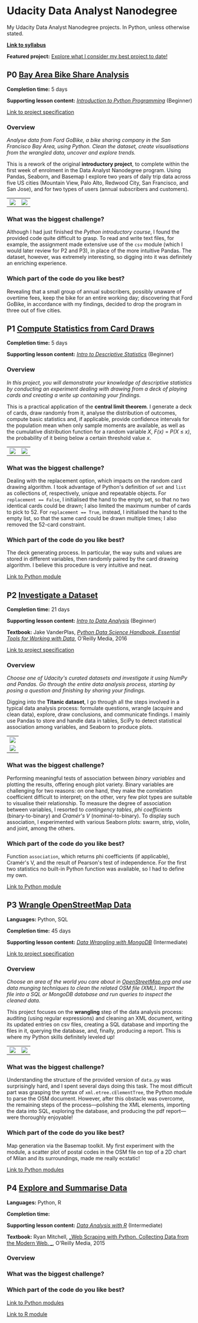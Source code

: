 # Udacity Data Analyst Nanodegree
My Udacity Data Analyst Nanodegree projects. In Python, unless otherwise stated.

__[Link to syllabus](./projects/dand-old-syllabus.pdf)__

__Featured project:__ [Explore what I consider my best project to date!](https://github.com/federicomariamassari/udacity-dand/blob/master/projects/p3/dand-p3-wrangle-openstreetmap.md)

## P0 [Bay Area Bike Share Analysis](./projects/p0/dand-p0-bay-area-bike-share-analysis.md)

__Completion time:__ 5 days

__Supporting lesson content:__ _[Introduction to Python Programming](https://eu.udacity.com/course/introduction-to-python--ud1110)_ (Beginner)

[Link to project specification](projects/p0/dand-p0-project-specification.md)

### Overview

_Analyse data from Ford GoBike, a bike sharing company in the San Francisco Bay Area, using Python. Clean the dataset, create visualisations from the wrangled data, uncover and explore trends._

This is a rework of the original __introductory project__, to complete within the first week of enrolment in the Data Analyst Nanodegree program. Using Pandas, Seaborn, and Basemap I explore two years of daily trip data across five US cities (Mountain View, Palo Alto, Redwood City, San Francisco, and San Jose), and for two types of users (annual subscribers and customers).

<table>
  <tr>
    <td align="center"><img align="center" src="./projects/p0/img/babs-full.png"/></td>
    <td align="center"><img align="center" src="./projects/p0/img/babs-sf.png"/></td>
  </tr>
</table>

### What was the biggest challenge?
Although I had just finished the _Python introductory course_, I found the provided code quite difficult to grasp. To read and write text files, for example, the assignment made extensive use of the `csv` module (which I would later review for P2 and P3), in place of the more intuitive Pandas. The dataset, however, was extremely interesting, so digging into it was definitely an enriching experience.

### Which part of the code do you like best?
Revealing that a small group of annual subscribers, possibly unaware of overtime fees, keep the bike for an entire working day; discovering that Ford GoBike, in accordance with my findings, decided to drop the program in three out of five cities.

## P1 [Compute Statistics from Card Draws](https://nbviewer.jupyter.org/github/federicomariamassari/udacity-dand/blob/master/projects/p1/dand-p1-compute-statistics-from-card-draws.ipynb)

__Completion time:__ 5 days

__Supporting lesson content:__ _[Intro to Descriptive Statistics](https://eu.udacity.com/course/intro-to-descriptive-statistics--ud827)_ (Beginner)

### Overview
_In this project, you will demonstrate your knowledge of descriptive statistics by conducting an experiment dealing with drawing from a deck of playing cards and creating a write up containing your findings._

This is a practical application of the __central limit theorem__. I generate a deck of cards, draw randomly from it, analyse the distribution of outcomes, compute basic statistics and, if applicable, provide confidence intervals for the population mean when only sample moments are available, as well as the cumulative distribution function for a random variable _X_, _F(x)_ = _P(X_ ≤ _x)_, the probability of it being below a certain threshold value _x_.

<table>
  <tr>
    <td align="center"><img align="center" src="./projects/p1/img/single_draw.png"/></td>
    <td align="center"><img align="center" src="./projects/p1/img/large_sample.png"/></td>
  </tr>
</table>

### What was the biggest challenge?
Dealing with the replacement option, which impacts on the random card drawing algorithm. I took advantage of Python's definition of `set` and `list` as collections of, respectively, unique and repeatable objects. For `replacement == False`, I initialised the hand to the empty set, so that no two identical cards could be drawn; I also limited the maximum number of cards to pick to 52. For `replacement == True`, instead, I initialised the hand to the empty list, so that the same card could be drawn multiple times; I also removed the 52-card constraint.

### Which part of the code do you like best?
The deck generating process. In particular, the way suits and values are stored in different variables, then randomly paired by the card drawing algorithm. I believe this procedure is very intuitive and neat.

[Link to Python module](/projects/p1/python-modules/)

## P2 [Investigate a Dataset](https://nbviewer.jupyter.org/github/federicomariamassari/udacity-dand/blob/master/projects/p2/dand-p2-investigate-a-dataset.ipynb)

__Completion time:__ 21 days

__Supporting lesson content:__ _[Intro to Data Analysis](https://eu.udacity.com/course/intro-to-data-analysis--ud170)_ (Beginner)

__Textbook:__ Jake VanderPlas, [_Python Data Science Handbook. Essential Tools for Working with Data_](http://shop.oreilly.com/product/0636920034919.do), O'Reilly Media, 2016

[Link to project specification](projects/p2/dand-p2-project-specification.md)

### Overview
_Choose one of Udacity's curated datasets and investigate it using NumPy and Pandas. Go through the entire data analysis process, starting by posing a question and finishing by sharing your findings._

Digging into the __Titanic dataset__, I go through all the steps involved in a typical data analysis process: formulate questions, wrangle (acquire and clean data), explore, draw conclusions, and communicate findings. I mainly use Pandas to store and handle data in tables, SciPy to detect statistical association among variables, and Seaborn to produce plots.

<table>
  <tr>
    <td align="center"><img align="center" src="./projects/p2/img/swarmplot.png"/></td>
  </tr>
  <tr>
  </tr>
  <tr>
    <td align="center"><img align="center" src="./projects/p2/img/violinplot.png"/></td>
  </tr>
</table>

### What was the biggest challenge?
Performing meaningful tests of association between _binary variables_ and plotting the results, offering enough plot variety. Binary variables are challenging for two reasons: on one hand, they make the correlation coefficient difficult to interpret; on the other, very few plot types are suitable to visualise their relationship. To measure the degree of association between variables, I resorted to _contingency tables_, _phi coefficients_ (binary-to-binary) and _Cramér's V_ (nominal-to-binary). To display such association, I experimented with various Seaborn plots: swarm, strip, violin, and joint, among the others.

### Which part of the code do you like best?
Function `association`, which returns phi coefficients (if applicable), Cramér's V, and the result of Pearson's test of independence. For the first two statistics no built-in Python function was available, so I had to define my own.

[Link to Python module](/projects/p2/python-modules/)

## P3 [Wrangle OpenStreetMap Data](https://github.com/federicomariamassari/udacity-dand/blob/master/projects/p3/dand-p3-wrangle-openstreetmap.md)

__Languages:__ Python, SQL

__Completion time:__ 45 days

__Supporting lesson content:__ _[Data Wrangling with MongoDB](https://eu.udacity.com/course/data-wrangling-with-mongodb--ud032)_ (Intermediate)

[Link to project specification](projects/p3/dand-p3-project-specification.md)

### Overview
_Choose an area of the world you care about in [OpenStreetMap.org](https://www.openstreetmap.org) and use data munging techniques to clean the related OSM file (XML). Import the file into a SQL or MongoDB database and run queries to inspect the cleaned data._

This project focuses on the __wrangling__ step of the data analysis process: auditing (using regular expressions) and cleaning an XML document, writing its updated entries on csv files, creating a SQL database and importing the files in it, querying the database, and, finally, producing a report. This is where my Python skills definitely leveled up!

<table>
  <tr>
    <td align="center"><img align="center" src="./projects/p3/img/postcodes.png"/></td>
    <td align="center"><img align="center" src="./projects/p3/img/parks.png"/></td>
  </tr>
</table>

### What was the biggest challenge?
Understanding the structure of the provided version of `data.py` was surprisingly hard, and I spent several days doing this task. The most difficult part was grasping the syntax of `xml.etree.cElementTree`, the Python module to parse the OSM document. However, after this obstacle was overcome, the remaining steps of the process—polishing the XML elements, importing the data into SQL, exploring the database, and producing the pdf report—were thoroughly enjoyable!

### Which part of the code do you like best?
Map generation via the Basemap toolkit. My first experiment with the module, a scatter plot of postal codes in the OSM file on top of a 2D chart of Milan and its surroundings, made me really ecstatic!

[Link to Python modules](/projects/p3/python-modules/)

## P4 [Explore and Summarise Data]()

__Languages:__ Python, R

__Completion time:__

__Supporting lesson content:__ _[Data Analysis with R](https://eu.udacity.com/course/data-analysis-with-r--ud651)_ (Intermediate)

__Textbook:__ Ryan Mitchell, [_Web Scraping with Python. Collecting Data from the Modern Web. _](http://shop.oreilly.com/product/0636920034391.do), O'Reilly Media, 2015

### Overview

### What was the biggest challenge?

### Which part of the code do you like best?

[Link to Python modules](/projects/p4/python-modules/)

[Link to R module](/projects/p4/R-modules/)
